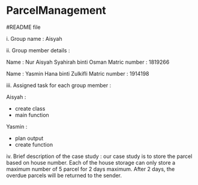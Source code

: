 # ParcelManagement
#README file

i. Group name : Aisyah

ii. Group member details :

Name : Nur Aisyah Syahirah binti Osman Matric number : 1819266

Name : Yasmin Hana binti Zulkifli Matric number : 1914198

iii. Assigned task for each group member :

Aisyah :

- create class
- main function

Yasmin :

- plan output
- create function

iv. Brief description of the case study : our case study is to store the parcel based on house number. Each of the house storage can only store a maximum number of 5 parcel for 2 days maximum. After 2 days, the overdue parcels will be returned to the sender.
